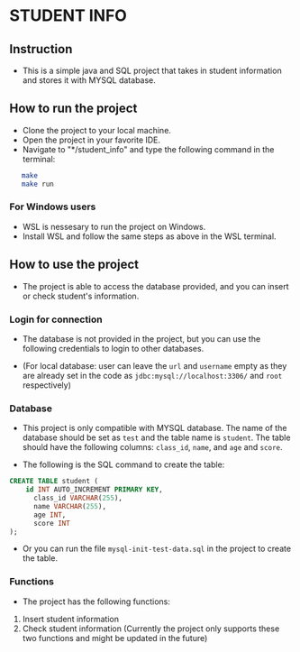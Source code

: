 # STUDENT INFO

## Instruction

- This is a simple java and SQL project that takes in student information and stores it with MYSQL database.

## How to run the project

- Clone the project to your local machine.
- Open the project in your favorite IDE.
- Navigate to "*/student_info" and type the following command in the terminal:

```bash
   make 
   make run
```

### For Windows users

- WSL is nessesary to run the project on Windows.
- Install WSL and follow the same steps as above in the WSL terminal.

## How to use the project

- The project is able to access the database provided, and you can insert or check student's information.

### Login for connection

- The database is not provided in the project, but you can use the following credentials to login to other databases.

- (For local database: user can leave the  `url` and `username` empty as they are already set in the code as `jdbc:mysql://localhost:3306/` and `root` respectively)

### Database

- This project is only compatible with MYSQL database. The name of the database should be set as `test` and the table name is `student`. The table should have the following columns: `class_id`, `name`, and `age` and `score`.

- The following is the SQL command to create the table:

```sql
CREATE TABLE student (
    id INT AUTO_INCREMENT PRIMARY KEY,
      class_id VARCHAR(255),
      name VARCHAR(255),
      age INT,
      score INT
);
```

- Or you can run the file `mysql-init-test-data.sql` in the project to create the table.

### Functions

- The project has the following functions:

1. Insert student information
2. Check student information
(Currently the project only supports these two functions and might be updated in the future)










